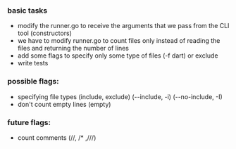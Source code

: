 ### basic tasks 

- modify the runner.go to receive the arguments that we pass from the CLI tool (constructors)
- we have to modify runner.go to count files only instead of reading the files and returning the number of lines
- add some flags to specify only some type of files (-f dart) or exclude
- write tests

### possible flags:

- specifying file types (include, exclude) (--include, -i) (--no-include, -I)
- don't count empty lines (empty)

### future flags:

- count comments (//, /* ,///)



